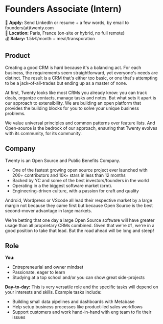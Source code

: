 # Founders Associate (Intern)

📮 **Apply:** Send LinkedIn or resume + a few words, by email to founders(at)twenty.com  
📍 **Location:** Paris, France (on-site or hybrid, no full remote)  
💰 **Salary:** 1.5k€/month + meal/transporation


## Product 

Creating a good CRM is hard because it's a balancing act. For each business, the requirements seem straightforward, yet everyone's needs are distinct. The result is a CRM that's either too basic, or one that's attempting to be a jack-of-all-trades but ending up as a master of none.

At first, Twenty looks like most CRMs you already know: you can track deals, organize contacts, manage tasks and notes. But what sets it apart is our approach to extensibility. We are building an open platform that provides the building blocks for you to solve your unique business problems.

We value universal principles and common patterns over feature lists. And Open-source is the bedrock of our approach, ensuring that Twenty evolves with its community, for its community.

## Company

Twenty is an Open Source and Public Benefits Company.

- One of the fastest growing open source project ever launched with 200+ contributors and 10k+ stars in less than 12 months
- Backed by YC and some of the best investors/founders in the world
- Operating in a the biggest software market (crm). 
- Engineering-driven culture, with a passion for craft and quality

Android, Wordpress or VScode all lead their respective market by a large margin not because they came first but because Open Source is the best second-mover advantage in large markets.

We're betting that one day a large Open Source software will have greater usage than all proprietary CRMs combined. Given that we're #1, we're in a good position to take that lead. But the road ahead will be long and steep!

## Role

**You:**
- Entrepreneurial and owner mindset 
- Passionate, eager to learn
- Studying at a top school and/or you can show great side-projects 

**Day-to-day:**
This is very versatile role and the specific tasks will depend on your interests and skills. Example tasks include:
- Building small data pipelines and dashboards with Metabase
- Help setup business processes like product-led sales workflows
- Support customers and work hand-in-hand with eng team to fix their issues